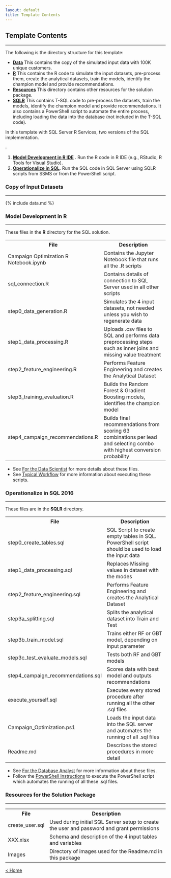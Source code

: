 ```yaml
---
layout: default
title: Template Contents
---
```


## Template Contents
--------------------

The following is the directory structure for this template:

- [**Data**](#copy-of-input-datasets)  This contains the copy of the simulated input data with 100K unique customers. 
- [**R**](#model-development-in-r)  This contains the R code to simulate the input datasets, pre-process them, create the analytical datasets, train the models, identify the champion model and provide recommendations.
- [**Resources**](#resources-for-the-solution-packet) This directory contains other resources for the solution package.
- [**SQLR**](#operationalize-in-sql-2016) This contains T-SQL code to pre-process the datasets, train the models, identify the champion model and provide recommendations. It also contains a PowerShell script to automate the entire process, including loading the data into the database (not included in the T-SQL code).
<!--
- [**RSparkCluster**](#hdinsight-solution-on-spark-cluster) This contains the R code to pre-process the datasets, train the models, identify the champion model and provide recommendations on a Spark cluster. 
 -->

In this template with SQL Server R Services, two versions of the SQL implementation. 
<!--and another version for HDInsight implementation -->:

1. [**Model Development in R IDE**](#model-development-in-r)  . Run the R code in R IDE (e.g., RStudio, R Tools for Visual Studio).
2. [**Operationalize in SQL**](#operationalize-in-sql-2016). Run the SQL code in SQL Server using SQLR scripts from SSMS or from the PowerShell script.
<!--
3. [**HDInsight Solution on Spark Cluster**](hdinsight-solution-on-spark-cluster).  Run this R code in RStudio on the edge node of the Spark cluster.
-->


### Copy of Input Datasets
----------------------------

{% include data.md %}

###  Model Development in R
-------------------------
These files  in the **R** directory for the SQL solution.  

<table class="table table-striped table-condensed">
<tr><th> File </th><th> Description </th></tr>
<tr><td>Campaign Optimization R Notebook.ipynb  </td><td> Contains the Jupyter Notebook file that runs all the .R scripts </td></tr>
<tr><td>sql_connection.R </td><td> Contains details of connection to SQL Server used in all other scripts </td></tr>
<tr><td>step0_data_generation.R </td><td> Simulates the 4 input datasets, not needed unless you wish to regenerate data </td></tr>
<tr><td>step1_data_processing.R </td><td> Uploads .csv files to SQL and performs data preprocessing steps such as inner joins and missing value treatment  </td></tr>
<tr><td>step2_feature_engineering.R </td><td> Performs Feature Engineering and creates the Analytical Dataset </td></tr>
<tr><td>step3_training_evaluation.R </td><td> Builds the Random Forest &amp; Gradient Boosting models, identifies the champion model </td></tr>
<tr><td>step4_campaign_recommendations.R </td><td>Builds final recommendations from scoring 63 combinations per lead and selecting combo with highest conversion probability  </td></tr>
</table>

* See [For the Data Scientist](data_scientist.htm?path=cig) for more details about these files.
* See [Typical Workflow](Typical.html?path=cig)  for more information about executing these scripts.

### Operationalize in SQL 2016 
-------------------------------------------------------

These files are in the **SQLR** directory.

<table class="table table-striped table-condensed">
<tr><th> File </th><th> Description </th></tr>
<tr><td> step0_create_tables.sql </td><td> SQL Script to create empty tables in SQL. PowerShell script should be used to load the input data</td></tr>
<tr><td> step1_data_processing.sql  </td><td> Replaces Missing values in dataset with the modes </td></tr>
<tr><td> step2_feature_engineering.sql </td><td> Performs Feature Engineering and creates the Analytical Dataset</td></tr>
<tr><td> step3a_splitting.sql </td><td> Splits the analytical dataset into Train and Test</td></tr>
<tr><td> step3b_train_model.sql</td><td> Trains either RF or GBT model, depending on input parameter</td></tr>
<tr><td> step3c_test_evaluate_models.sql </td><td> Tests both RF and GBT models</td></tr>
<tr><td> step4_campaign_recommendations.sql </td><td> Scores data with best model and outputs recommendations </td></tr>
<tr><td> execute_yourself.sql  </td><td> Executes every stored procedure after running all the other .sql files </td></tr>
<tr><td> Campaign_Optimization.ps1 </td><td> Loads the input data into the SQL server and automates the running of all .sql files  </td></tr>
<tr><td> Readme.md  </td><td> Describes the stored procedures in more detail  </td></tr>
</table>

* See [ For the Database Analyst](dba.html?path=cig) for more information about these files.
* Follow the [PowerShell Instructions](Powershell_Instructions.html?path=cig) to execute the PowerShell script which automates the running of all these .sql files.


<!--
### HDInsight Solution on Spark Cluster
------------------------------------
These files are in the **RSparkCluster** directory.

<table class="table table-striped table-condensed">
<tr><th> File </th><th> Description </th></tr>
<tr><td>Copy_Dev2Prod.R </td><td> Copies a model from the <strong>dev</strong> folder to the <strong>prod</strong> folder for production use </td></tr>
<tr><td>Create_LeadDemo_MarketTouch.R </td><td> Generates Lead_Demography and Market_touchdown tables, used from step0.  Not needed unless you wish to regenerate data </td></tr>
<tr><td>campaign_deployment.R </td><td> Publishes the scoring function as an analytic web service </td></tr>
<tr><td>campaign_main.R </td><td> Runs all steps of the solution </td></tr>
<tr><td>campaign_scoring.R </td><td> Scores new data using a model developed from <strong>campaign_main.R</strong> </td></tr>
<tr><td>campaign_web_scoring.R </td><td> Uses the scoring funtion created by <strong>campaign_deployment.R</strong>. </td></tr>
<tr><td>step0_data_generation.R </td><td> Simulates the 4 input datasets, not needed unless you wish to regenerate data </td></tr>
<tr><td>step1_data_processing.R </td><td> Uploads .csv files to SQL and performs data preprocessing steps such as inner joins and missing value treatment </td></tr>
<tr><td>step2_feature_engineering.R </td><td> Performs Feature Engineering and creates the Analytical Dataset </td></tr>
<tr><td>step3_training_evaluation.R </td><td> Builds the Random Forest &amp; Gradient Boosting models, identifies the champion model</td></tr>
<tr><td>step4_campaign_recommendations.R </td><td>Builds final recommendations from scoring 63 combinations per lead and selecting combo with highest conversion probability</td></tr>
<tr><td>step5_create_hive_table.R </td><td>Stores recommendations in a Hive table for use in PowerBI</td></tr>
</table>

* See [For the Data Scientist](data_scientist.html?path=hdi) for more details about these files.
* See [Typical Workflow](Typical.html?path=hdi)  for more information about executing these scripts.
-->

### Resources for the Solution Package
------------------------------------

<table class="table table-striped table-condensed">
<tr><th> File </th><th> Description </th></tr>

<tr><td> create_user.sql </td><td> Used during initial SQL Server setup to create the user and password and grant permissions</td></tr>
<tr><td> XXX.xlsx  </td><td> Schema and description of the 4 input tables and variables</td></tr>
<tr><td> Images </td><td> Directory of images used for the  Readme.md  in this package </td></tr>
</table>




[&lt; Home](index.html)
